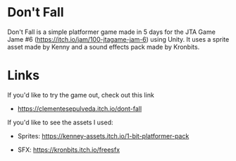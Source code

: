 # Don't Fall

Don't Fall is a simple platformer game made in 5 days for the JTA Game Jame #6 (https://itch.io/jam/100-jtagame-jam-6) using Unity. It uses a sprite asset made by Kenny and a sound effects pack made by Kronbits. 


# Links

If you'd like to try the game out, check out this link
- https://clementesepulveda.itch.io/dont-fall

If you'd like to see the assets I used:

- Sprites: https://kenney-assets.itch.io/1-bit-platformer-pack
	
- SFX: https://kronbits.itch.io/freesfx